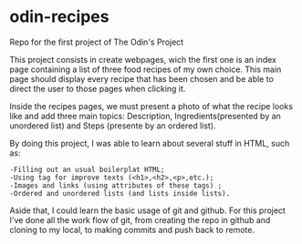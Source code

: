 # odin-recipes
Repo for the first project of The Odin's Project 

This project consists in create webpages, wich the first one is an index page containing a list of three food recipes of my own choice. This main page should display every recipe that has been chosen and be able to direct the user to those pages when clicking it.

Inside the recipes pages, we must present a photo of what the recipe looks like and add three main topics: Description, Ingredients(presented by an unordered list) and Steps (presente by an ordered list).

By doing this project, I was able to learn about several stuff in HTML, such as:

    -Filling out an usual boilerplat HTML;
    -Using tag for improve texts (<h1>,<h2>,<p>,etc.);
    -Images and links (using attributes of these tags) ;
    -Ordered and unordered lists (and lists inside lists).

Aside that, I could learn the basic usage of git and github. For this project I've done all the work flow of git, from creating the repo in github and cloning to my local, to making commits and push back to remote.
